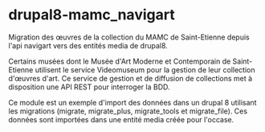 # drupal8-mamc_navigart
Migration des œuvres de la collection du MAMC de Saint-Etienne depuis l'api navigart vers des entités media de drupal8.

Certains musées dont le Musée d'Art Moderne et Contemporain de Saint-Etienne utilisent le service Videomuseum pour la gestion de leur collection d'œuvres d'art. Ce service de gestion et de diffusion de collections met à disposition une API REST pour interroger la BDD. 

Ce module est un exemple d'import des données dans un drupal 8 utilisant les migrations (migrate, migrate_plus, migrate_tools et migrate_file). Ces données sont importées dans une entité media créée pour l'occase.
